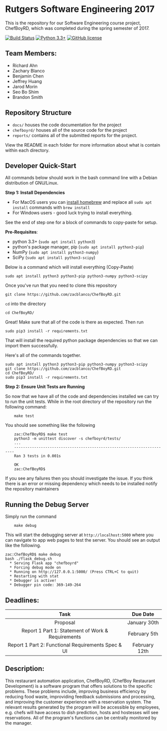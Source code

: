 # Rutgers Software Engineering 2017

This is the repository for our Software Engineering course project, ChefBoyRD, which was completed during the spring semester of 2017.

[![Build Status](https://travis-ci.org/ZacBlanco/ChefBoyRD.svg?branch=master)](https://travis-ci.org/ZacBlanco/ChefBoyRD) [![Python 3.3+](https://img.shields.io/badge/Python-3.3%2B-orange.svg)](https://python.org) [![GitHub license](https://img.shields.io/badge/license-AGPL-blue.svg)](https://raw.githubusercontent.com/zacblanco/ChefBoyRD/master/LICENSE)

## Team Members:

* Richard Ahn
* Zachary Blanco
* Benjamin Chen
* Jeffrey Huang
* Jarod Morin
* Seo Bo Shim
* Brandon Smith

## Repository Structure

- `docs/` houses the code documentation for the project
- `chefboyrd/` houses all of the source code for the project
- `reports/` contains all of the submitted reports for the project.

View the README in each folder for more information about what is contain within each directory.

## Developer Quick-Start

All commands below should work in the bash command line with a Debian distribution of GNU/Linux.

**Step 1: Install Dependencies**

- For MacOS users you can [install homebrew](https://brew.sh) and replace all `sudo apt install` commands with `brew install`
- For Windows users - good luck trying to install everything.

See the end of step one for a block of commands to copy-paste for setup.

**Pre-Requisites**:

- python 3.3+ (`sudo apt install python3`)
- python's package manager, pip (`sudo apt install python3-pip`)
- NumPy (`sudo apt install python3-numpy`)
- SciPy (`sudo apt install python3-scipy`)

Below is a command which will install everything (Copy-Paste)

    sudo apt install python3 python3-pip python3-numpy python3-scipy

Once you've run that you need to clone this repository

    git clone https://github.com/zacblanco/ChefBoyRD.git

`cd` into the directory

    cd ChefBoyRD/

Great! Make sure that all of the code is there as expected. Then run

    sudo pip3 install -r requirements.txt

That will install the required python package dependencies so that we can import them successfully.

Here's all of the commands together.

    sudo apt install python3 python3-pip python3-numpy python3-scipy
    git clone https://github.com/zacblanco/ChefBoyRD.git
    cd ChefBoyRD/
    sudo pip3 install -r requirements.txt

**Step 2: Ensure Unit Tests are Running**

So now that we have all of the code and dependencies installed we can try to run the unit tests. While in the root directory of the repository run the following command:

        make test

You should see something like the following

        zac:ChefBoyRD$ make test
        python3 -m unittest discover -s chefboyrd/tests/
        ...
        ----------------------------------------------------------------------
        Ran 3 tests in 0.001s

        OK
        zac:ChefBoyRD$

If you see any failures then you should investigate the issue. If you think there is an error or missing dependency which needs to be installed notify the repository maintainers

## Running the Debug Server

Simply run the command

        make debug

This will start the debugging server at `http://localhost:5000` where you can navigate to app web pages to test the server. You should see an output like the following.

    zac:ChefBoyRD$ make debug
    bash ./flask_debug.sh
      * Serving Flask app "chefboyrd"
      * Forcing debug mode on
      * Running on http://127.0.0.1:5000/ (Press CTRL+C to quit)
      * Restarting with stat
      * Debugger is active!
      * Debugger pin code: 369-149-264

## Deadlines:
| Task	     | Due Date	     |
|:----------:|:-------------:|
| Proposal  | January 30th |
| Report 1 Part 1: Statement of Work & Requirements | February 5th |
| Report 1 Part 2: Functional Requirements Spec & UI | February 12th |


## Description:

This restaurant automation application, ChefBoyRD, (ChefBoy Restaurant Development) is a software program that offers solutions to the specific problems. These problems include, improving business efficiency by reducing food waste, improviding feedback submissions and processing, and improving the customer experience with a reservation system. The relevant results generated by the program will be accessible by employees, e.g. chefs will have access to dish prediction, hosts and hostesses will see reservations. All of the program's functions can be centrally monitored by the manager.


